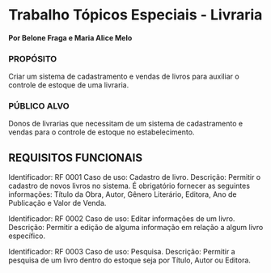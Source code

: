 # Trabalho Tópicos Especiais - Livraria
#### Por Belone Fraga e Maria Alice Melo

### PROPÓSITO 

Criar um sistema de cadastramento e vendas de livros para auxiliar o controle de estoque de uma livraria. 

### PÚBLICO ALVO

Donos de livrarias que necessitam de um sistema de cadastramento e vendas para o controle de estoque no estabelecimento. 


## REQUISITOS FUNCIONAIS

Identificador: RF 0001
Caso de uso: Cadastro de livro.
Descrição: Permitir o cadastro de novos livros no sistema. É obrigatório fornecer as seguintes informações: Título da Obra, Autor, Gênero Literário, Editora, Ano de Publicação e Valor de Venda.

Identificador: RF 0002
Caso de uso: Editar informações de um livro.
Descrição: Permitir a edição de alguma informação em relação a algum livro específico.

Identificador: RF 0003
Caso de uso: Pesquisa.
Descrição: Permitir a pesquisa de um livro dentro do estoque seja por Título, Autor ou Editora.

